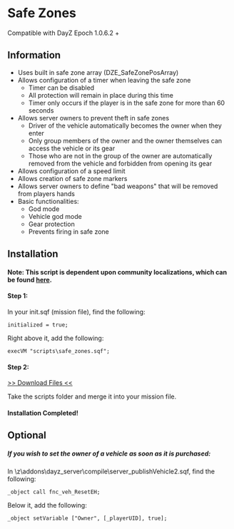 # Safe Zones
Compatible with DayZ Epoch 1.0.6.2 +

## Information
* Uses built in safe zone array (DZE_SafeZonePosArray)
* Allows configuration of a timer when leaving the safe zone
	* Timer can be disabled
	* All protection will remain in place during this time
	* Timer only occurs if the player is in the safe zone for more than 60 seconds
* Allows server owners to prevent theft in safe zones
	*  Driver of the vehicle automatically becomes the owner when they enter
	*  Only group members of the owner and the owner themselves can access the vehicle or its gear
	*  Those who are not in the group of the owner are automatically removed from the vehicle and forbidden from opening its gear
* Allows configuration of a speed limit
* Allows creation of safe zone markers
* Allows server owners to define "bad weapons" that will be removed from players hands
* Basic functionalities:
	* God mode
	* Vehicle god mode
	* Gear protection
	* Prevents firing in safe zone

## Installation

#### **Note:** This script is dependent upon community localizations, which can be found [here](https://github.com/oiad/communityLocalizations).

#### Step 1:
In your init.sqf (mission file), find the following:
```
initialized = true;
```
Right above it, add the following:
```
execVM "scripts\safe_zones.sqf";
```
#### Step 2:
[>> Download Files <<](https://github.com/BigEgg17/Safe-Zones/archive/master.zip "Download Files")

Take the scripts folder and merge it into your mission file.
#### Installation Completed!

## Optional
##### If you wish to set the owner of a vehicle as soon as it is purchased:
In \z\addons\dayz_server\compile\server_publishVehicle2.sqf, find the following:
```
_object call fnc_veh_ResetEH;
```
Below it, add the following:
```
_object setVariable ["Owner", [_playerUID], true];
```
